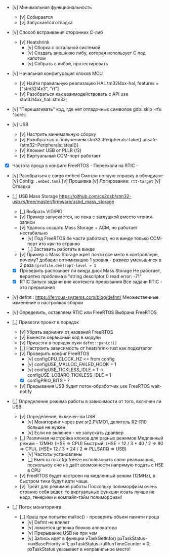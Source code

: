 * [v] Минимальная функциональность
    * [v] Собирается
    * [v] Запускается отладка
* [v] Способ встраивания сторонних C-либ
    * [v] Heatshrink
        * [v] Сборка с остальной системой
        * [v] Создать внешнюю либу, которая использует C под капотом
        * [v] Собрать с либой, протестировать
* [v] Начальная конфигурация клоков MCU
    * [v] Найти правильную реализацию HAL
        tm32l4xx-hal, features = ["stm32l4x3", "rt"]
    * [v] Разобраться как взаимодействовать с API
        use stm32l4xx_hal::stm32;

* [v] "Перешагивать" код, где нет отладочных символов
    gdb: skip -rfu ^core::

* [v] USB
    * [v] Настрить минимальную сборку
    * [v] Разобраться с получением stm32::Peripherals::take()
        unsafe {stm32::Peripherals::steal()}
    * [v] Клокинг USB от PLLR (/2)
    * [v] Виртуальный COM-порт работает

* [x] Частота проца в конфиге FreeRTOS
    \- Переехали на RTIC \-

* [v] Разобраться с cargo embed
    Смотри полную справку в обсидиане
    [v] Config: `.embed.toml`
    [v] Прошивка
    [v] Логирование: `rtt-target`
    [v] Отладка

* [_] USB Mass Storage
    https://github.com/cs2dsb/stm32-usb.rs/tree/master/firmware/usbd_mass_storage
    * [_] Выбрать VID/PID
    * [v] Пример запускается, но пока с заглушкой вместо чтения-записи
    * [v] Удалось создать Mass Storage + ACM, но работает нестабильно
        * [v] Под FreeRTOS бе части работают, но в винде только COM-порт ито как-то странно
        * [_] Заставить работать в винде
    * [v] Пример c Mass Storage жрет почти все мето в контроллере, почему?
        добавил оптимизацию 1 уровня - размер уменьшился в 2 раза `[profile.dev]/opt-level = 1`
    * [x] Проверить распознает ли винда диск Mass Storage
        Не работает, вероятно проблема в "string descriptor 0 read error: -71"
    * [x] RTIC Запуск задачи вне контекста прерывания
        Все задачи RTIC - это прерывания

* [v] defmt : https://ferrous-systems.com/blog/defmt/
    Множественные изменение в настройках сборки

* [v] Определить, оставляем RTIC или FreeRTOS 
    Выбрана FreeRTOS

* [_] Привезти проект в порядок
    * [v] Убрать варнинги от названий FreeRTOS
    * [v] Вынести сервисный код в модули
    * [v] Привезти в порядок хуки `defmt::panic!()`
    * [_] Настроить зависимость от heatshrink-rust как подкаталог
    * [v] Проверить конфиг FreeRTOS
        * [v] configCPU_CLOCK_HZ <= from config
        * [v] configUSE_MALLOC_FAILED_HOOK = 1
        * [v] configUSE_TICKLESS_IDLE = 1 -> configUSE_LOBARO_TICKLESS_IDLE = 1
        * [x] configPRIO_BITS - ?
    * [v] Прерывания USB будит поток-обработчик
            use FreeRTOS wait-notify

* [_] Определение режима работы в зависимости от того, включен ли USB
    * [v] Определение, включен-ли USB
        * [v] Мониторинг через pwr.sr2.PVMO1, делитель R2-R10 больше не нужен
        * [v] Если не включен - не запускать драйвер
    * [_] Различная настройка клоков для разных режимов
        Медленный режим - 12MHz (HSE => CPU) 
        Быстрый: (HSE = 12 / 3 * 40 / 2 => 80 => CPU), (HSE= 12 / 3 * 24 / 2 => PLLSAI1Q => USB)
        * [v] Частоты установлены
        * [_] Вместо rcc.cfgr.freeze использовать свою реализацию, посколькоу оно не даёт 
            возможности напрямую подать с HSE в CPU
    * [v] FreeRTOS будет настроен на медленный режим (12MHz), в быстром тики будут идти чаще.
    * [v] Трейт для режимов работы
        Поскольку полиморфизм очень странно себя ведет, то виртуальные функции юзать лучше не
        надо, генерики и компайл-тайм полиморфизм!

* [_] Поток мониторинга
    * [_] Краш при попытке malloc() - проверить объем памяти проца
        * [v] Defmt не влияет
        * [v] ломается цепочка блоков аллокатора
        * [v] Прерывание USB не при чем
        * [v] Запись идет в функции vTaskGetInfo() pxTaskStatus->uxBasePriority = 1; pxTaskStatus->ulRunTimeCounter = 0; pxTaskStatus указывает в неправильное место!
